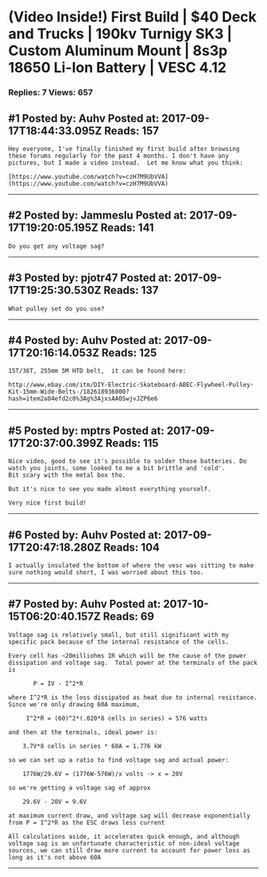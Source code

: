 # (Video Inside!) First Build &#124; $40 Deck and Trucks &#124; 190kv Turnigy SK3 &#124; Custom Aluminum Mount &#124; 8s3p 18650 Li-Ion Battery &#124; VESC 4.12

### Replies: 7 Views: 657

## \#1 Posted by: Auhv Posted at: 2017-09-17T18:44:33.095Z Reads: 157

```
Hey everyone, I've finally finished my first build after browsing these forums regularly for the past 4 months. I don't have any pictures, but I made a video instead.  Let me know what you think:

[https://www.youtube.com/watch?v=czH7M9UbVVA](https://www.youtube.com/watch?v=czH7M9UbVVA)
```

---
## \#2 Posted by: Jammeslu Posted at: 2017-09-17T19:20:05.195Z Reads: 141

```
Do you get any voltage sag?
```

---
## \#3 Posted by: pjotr47 Posted at: 2017-09-17T19:25:30.530Z Reads: 137

```
What pulley set do you use?
```

---
## \#4 Posted by: Auhv Posted at: 2017-09-17T20:16:14.053Z Reads: 125

```
15T/36T, 255mm 5M HTD belt,  it can be found here:

http://www.ebay.com/itm/DIY-Electric-Skateboard-ABEC-Flywheel-Pulley-Kit-15mm-Wide-Belts-/182618936000?hash=item2a84efd2c0%3Ag%3AjxsAAOSwjvJZP6e6
```

---
## \#5 Posted by: mptrs Posted at: 2017-09-17T20:37:00.399Z Reads: 115

```
Nice video, good to see it's possible to solder those batteries. Do watch you joints, some looked to me a bit brittle and 'cold'. 
Bit scary with the metal box tho.

But it's nice to see you made almost everything yourself.

Very nice first build!
```

---
## \#6 Posted by: Auhv Posted at: 2017-09-17T20:47:18.280Z Reads: 104

```
I actually insulated the bottom of where the vesc was sitting to make sure nothing would short, I was worried about this too.
```

---
## \#7 Posted by: Auhv Posted at: 2017-10-15T06:20:40.157Z Reads: 69

```
Voltage sag is relatively small, but still significant with my specific pack because of the internal resistance of the cells.

Every cell has ~20milliohms IR which will be the cause of the power dissipation and voltage sag.  Total power at the terminals of the pack is 

       P = IV - I^2*R

where I^2*R is the loss dissipated as heat due to internal resistance. Since we're only drawing 60A maximum,

     I^2*R = (60)^2*(.020*8 cells in series) = 576 watts

and then at the terminals, ideal power is:

    3.7V*8 cells in series * 60A = 1.776 kW

so we can set up a ratio to find voltage sag and actual power:

    1776W/29.6V = (1776W-576W)/x volts -> x = 20V

so we're getting a voltage sag of approx 

    29.6V - 20V = 9.6V 

at maximum current draw, and voltage sag will decrease exponentially from P = I^2*R as the ESC draws less current 

All calculations aside, it accelerates quick enough, and although voltage sag is an unfortunate characteristic of non-ideal voltage sources, we can still draw more current to account for power loss as long as it's not above 60A
```

---
